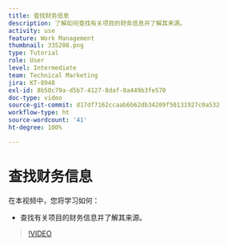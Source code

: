 ```yaml
---
title: 查找财务信息
description: 了解如何查找有关项目的财务信息并了解其来源。
activity: use
feature: Work Management
thumbnail: 335208.png
type: Tutorial
role: User
level: Intermediate
team: Technical Marketing
jira: KT-8948
exl-id: 8b50c79a-d5b7-4127-8daf-8a449b3fe570
doc-type: video
source-git-commit: d17df7162ccaab6b62db34209f50131927c0a532
workflow-type: ht
source-wordcount: '41'
ht-degree: 100%

---
```


# 查找财务信息

在本视频中，您将学习如何：

* 查找有关项目的财务信息并了解其来源。

>[!VIDEO](https://video.tv.adobe.com/v/335208/?quality=12&learn=on&enablevpops)
